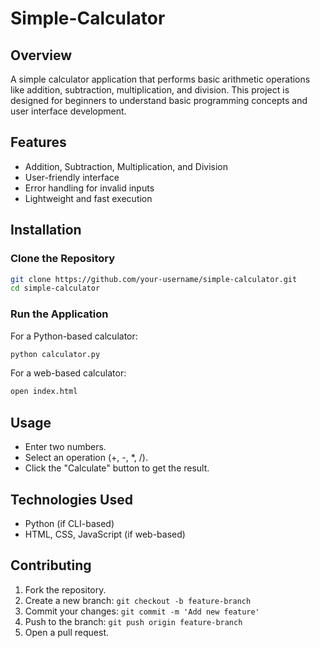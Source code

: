 # Simple-Calculator

## Overview
A simple calculator application that performs basic arithmetic operations like addition, subtraction, multiplication, and division. This project is designed for beginners to understand basic programming concepts and user interface development.

## Features
- Addition, Subtraction, Multiplication, and Division
- User-friendly interface
- Error handling for invalid inputs
- Lightweight and fast execution

## Installation

### Clone the Repository
```bash
git clone https://github.com/your-username/simple-calculator.git
cd simple-calculator
```

### Run the Application
For a Python-based calculator:
```bash
python calculator.py
```
For a web-based calculator:
```bash
open index.html
```

## Usage
- Enter two numbers.
- Select an operation (+, -, *, /).
- Click the "Calculate" button to get the result.

## Technologies Used
- Python (if CLI-based)
- HTML, CSS, JavaScript (if web-based)

## Contributing
1. Fork the repository.
2. Create a new branch: `git checkout -b feature-branch`
3. Commit your changes: `git commit -m 'Add new feature'`
4. Push to the branch: `git push origin feature-branch`
5. Open a pull request.


